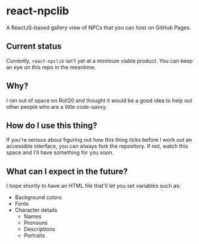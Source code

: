 # react-npclib
A ReactJS-based gallery view of NPCs that you can host on GitHub Pages.

## Current status
Currently, `react-npclib` isn't yet at a minimum viable product. You can keep an eye on this repo in the meantime. 

## Why?
I ran out of space on Roll20 and thought it would be a good idea to help out other people who are a little code-savvy.

## How do I use this thing?
If you're serious about figuring out how this thing ticks before I work out an accessible interface, you can always fork the repository. If not, watch this space and I'll have something for you soon.

## What can I expect in the future?
I hope shortly to have an HTML file that'll let you set variables such as:
* Background colors
* Fonts
* Character details
    * Names
    * Pronouns
    * Descriptions
    * Portraits

